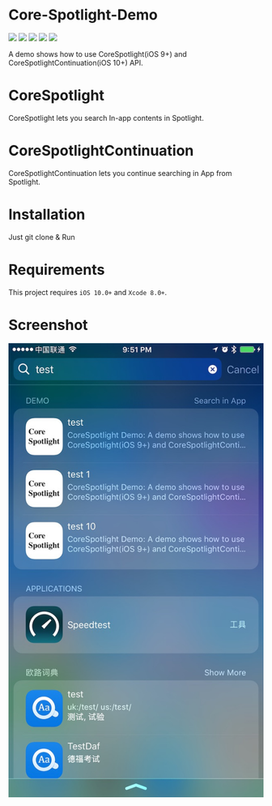 # Core-Spotlight-Demo
![](https://img.shields.io/badge/Language-Objective--C-blue.svg) ![](https://img.shields.io/badge/platform-iOS-blue.svg) ![](https://img.shields.io/badge/iOS-10.0-blue.svg) ![](https://img.shields.io/badge/Xcode-8.0-blue.svg) ![](https://img.shields.io/badge/license-MIT-blue.svg)

A demo shows how to use CoreSpotlight(iOS 9+) and CoreSpotlightContinuation(iOS 10+) API.

# CoreSpotlight
CoreSpotlight lets you search In-app contents in Spotlight.

# CoreSpotlightContinuation
CoreSpotlightContinuation lets you continue searching in App from Spotlight.

# Installation
Just git clone & Run

# Requirements
This project requires `iOS 10.0+` and `Xcode 8.0+`.

# Screenshot
![](demo.jpg)




